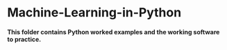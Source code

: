 # Machine-Learning-in-Python
#### This folder contains Python worked examples and the working software to practice.
